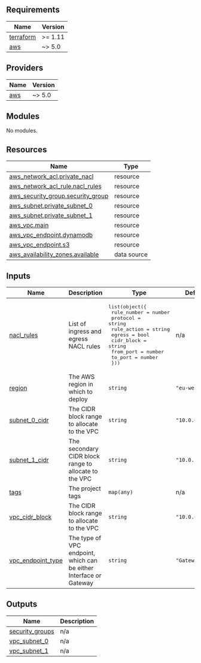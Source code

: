 <!-- BEGIN_TF_DOCS -->
## Requirements

| Name | Version |
|------|---------|
| <a name="requirement_terraform"></a> [terraform](#requirement\_terraform) | >= 1.11 |
| <a name="requirement_aws"></a> [aws](#requirement\_aws) | ~> 5.0 |

## Providers

| Name | Version |
|------|---------|
| <a name="provider_aws"></a> [aws](#provider\_aws) | ~> 5.0 |

## Modules

No modules.

## Resources

| Name | Type |
|------|------|
| [aws_network_acl.private_nacl](https://registry.terraform.io/providers/hashicorp/aws/latest/docs/resources/network_acl) | resource |
| [aws_network_acl_rule.nacl_rules](https://registry.terraform.io/providers/hashicorp/aws/latest/docs/resources/network_acl_rule) | resource |
| [aws_security_group.security_group](https://registry.terraform.io/providers/hashicorp/aws/latest/docs/resources/security_group) | resource |
| [aws_subnet.private_subnet_0](https://registry.terraform.io/providers/hashicorp/aws/latest/docs/resources/subnet) | resource |
| [aws_subnet.private_subnet_1](https://registry.terraform.io/providers/hashicorp/aws/latest/docs/resources/subnet) | resource |
| [aws_vpc.main](https://registry.terraform.io/providers/hashicorp/aws/latest/docs/resources/vpc) | resource |
| [aws_vpc_endpoint.dynamodb](https://registry.terraform.io/providers/hashicorp/aws/latest/docs/resources/vpc_endpoint) | resource |
| [aws_vpc_endpoint.s3](https://registry.terraform.io/providers/hashicorp/aws/latest/docs/resources/vpc_endpoint) | resource |
| [aws_availability_zones.available](https://registry.terraform.io/providers/hashicorp/aws/latest/docs/data-sources/availability_zones) | data source |

## Inputs

| Name | Description | Type | Default | Required |
|------|-------------|------|---------|:--------:|
| <a name="input_nacl_rules"></a> [nacl\_rules](#input\_nacl\_rules) | List of ingress and egress NACL rules | <pre>list(object({<br/>    rule_number = number<br/>    protocol    = string<br/>    rule_action = string<br/>    egress      = bool<br/>    cidr_block  = string<br/>    from_port   = number<br/>    to_port     = number<br/>  }))</pre> | n/a | yes |
| <a name="input_region"></a> [region](#input\_region) | The AWS region in which to deploy | `string` | `"eu-west-2"` | no |
| <a name="input_subnet_0_cidr"></a> [subnet\_0\_cidr](#input\_subnet\_0\_cidr) | The CIDR block range to allocate to the VPC | `string` | `"10.0.0.0/24"` | no |
| <a name="input_subnet_1_cidr"></a> [subnet\_1\_cidr](#input\_subnet\_1\_cidr) | The secondary CIDR block range to allocate to the VPC | `string` | `"10.0.1.0/24"` | no |
| <a name="input_tags"></a> [tags](#input\_tags) | The project tags | `map(any)` | n/a | yes |
| <a name="input_vpc_cidr_block"></a> [vpc\_cidr\_block](#input\_vpc\_cidr\_block) | The CIDR block range to allocate to the VPC | `string` | `"10.0.0.0/16"` | no |
| <a name="input_vpc_endpoint_type"></a> [vpc\_endpoint\_type](#input\_vpc\_endpoint\_type) | The type of VPC endpoint, which can be either Interface or Gateway | `string` | `"Gateway"` | no |

## Outputs

| Name | Description |
|------|-------------|
| <a name="output_security_groups"></a> [security\_groups](#output\_security\_groups) | n/a |
| <a name="output_vpc_subnet_0"></a> [vpc\_subnet\_0](#output\_vpc\_subnet\_0) | n/a |
| <a name="output_vpc_subnet_1"></a> [vpc\_subnet\_1](#output\_vpc\_subnet\_1) | n/a |
<!-- END_TF_DOCS -->